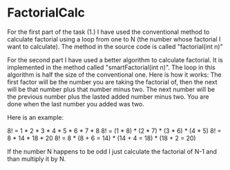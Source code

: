 # FactorialCalc

For the first part of the task (1.) I have used the conventional method to calculate
factorial using a loop from one to N (the number whose factorial I want to calculate). 
The method in the source code is called "factorial(int n)"

For the second part I have used a better algorithm to calculate factorial. It is implemented in the method called
"smartFactorial(int n)". The loop in this algorithm is half the size of the conventional one.
Here is how it works:
The first factor will be the number you are taking the factorial of, then the next will be that number plus that number minus two.
The next number will be the previous number plus the lasted added number minus two.
You are done when the last number you added was two.

Here is an example:

8! = 1 * 2 * 3 * 4 * 5 * 6 * 7 * 8
8! = (1 * 8) * (2 * 7) * (3 * 6) * (4 * 5)
8! = 8 * 14 * 18 * 20
8! = 8 * (8 + 6 = 14) * (14 + 4 = 18) * (18 + 2 = 20)

If the number N happens to be odd I just calculate the factorial of N-1 and than multiply it by N.
